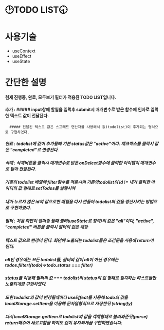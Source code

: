 # 🕑TODO LIST🕣

# 사용기술
- useContext
- useEffect
- useState

# 간단한 설명
#### 현재 진행중, 완료, 모두보기 필터가 적용된 TODO LIST입니다.
#### 추가 : ##### input창에 할일을 입력후 submit시 매개변수로 받은 함수에 인자로 입력한 텍스트 값이 전달된다.
      ##### 전달된 텍스트 값은 스프레드 연산자를 사용해서 값(todolist)이 추가되는 형식으로 구현하였다.

##### 완료 : todolist에 값이 추가될때 기본 status값은 "active"이다. 체크박스를 클릭시 값은 "completed"로 변경된다.

##### 삭제 : 삭제버튼을 클릭시 매개변수로 받은 onDelect함수에 클릭한 아이템이 매개변수로 담아 전달된다. 
##### 기존의 todolist 배열에 filter함수를 적용시켜 기존의todolist의 id != 내가 클릭한 아이디의 값 형태로 setTodos를 실행시켜
##### 내가 누르지 않은 id의 값으로만 배열을 다시 만들어 todolist의 값을 갱신시키는 방법으로 구현하였다.

##### 필터 : 처음 화면이 렌더링 될때 필터(useState로 정의)의 값은 "all"이다, "active", "completed" 버튼을 클릭시 필터의 값은 해당
##### 텍스트 값으로 변경이 된다. 화면에 노출되는 todolist들은 조건문을 사용해 return이 된다.
##### all인 경우에는 모든 todolist를,  필터의 값이 all이 아닌 경우에는 todos.filter((todo)=>todo.status === filter) 
##### status를 이용해 필터의 값 === todolist의 status의 값 형태로 일치하는 리스트들만 노출되게끔 구현하였다.

##### 또한 todolist의 값이 변경될때마다 useEffect를 사용해 todo의 값을 localStorage.setItem을 이용해 문자열형식으로 저장한뒤 (stringify)
##### 다시 localStorage.getItem로 todolist의 값을 객체형태로 불러와준뒤(parse) return해주어 새로고침을 하여도 값이 유지되게끔 구현하였습니다.
